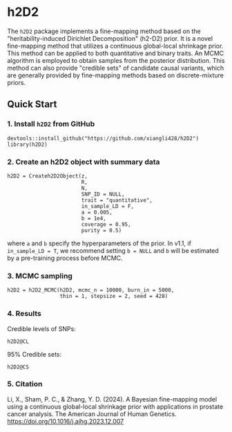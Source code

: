 # h2D2

The `h2D2` package implements a fine-mapping method based on the 
"heritability-induced Dirichlet Decomposition" (h2-D2) prior.
It is a novel fine-mapping method that utilizes a continuous global-local 
shrinkage prior.
This method can be applied to both quantitative and binary traits.
An MCMC algorithm is employed to obtain samples from the posterior 
distribution.
This method can also provide "credible sets" of candidate
causal variants, which are generally provided by fine-mapping methods
based on discrete-mixture priors.

## Quick Start

### 1. Install `h2D2` from GitHub
```
devtools::install_github("https://github.com/xiangli428/h2D2")
library(h2D2)
```
### 2. Create an h2D2 object with summary data

```
h2D2 = Createh2D2Object(z,
                        R,
                        N,
                        SNP_ID = NULL,
                        trait = "quantitative",
                        in_sample_LD = F,
                        a = 0.005,
                        b = 1e4,
                        coverage = 0.95,
                        purity = 0.5)
```
where `a` and `b` specify the hyperparameters of the prior.
In v1.1, if `in_sample_LD = T`, we recommend setting `b = NULL` and `b` will be estimated by a pre-training process before MCMC.

### 3. MCMC sampling

```
h2D2 = h2D2_MCMC(h2D2, mcmc_n = 10000, burn_in = 5000, 
                 thin = 1, stepsize = 2, seed = 428)
```

### 4. Results

Credible levels of SNPs:
```
h2D2@CL
```
95% Credible sets:
```
h2D2@CS
```

### 5. Citation

Li, X., Sham, P. C., & Zhang, Y. D. (2024). A Bayesian fine-mapping model using a continuous global-local shrinkage prior with applications in prostate cancer analysis. The American Journal of Human Genetics.
https://doi.org/10.1016/j.ajhg.2023.12.007
